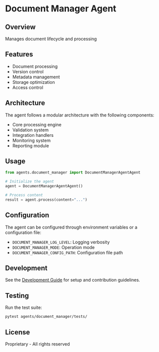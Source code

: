 # Document Manager Agent

## Overview
Manages document lifecycle and processing

## Features
- Document processing
- Version control
- Metadata management
- Storage optimization
- Access control

## Architecture
The agent follows a modular architecture with the following components:
- Core processing engine
- Validation system
- Integration handlers
- Monitoring system
- Reporting module

## Usage
```python
from agents.document_manager import DocumentManagerAgentAgent

# Initialize the agent
agent = DocumentManagerAgentAgent()

# Process content
result = agent.process(content="...")
```

## Configuration
The agent can be configured through environment variables or a configuration file:
- `DOCUMENT_MANAGER_LOG_LEVEL`: Logging verbosity
- `DOCUMENT_MANAGER_MODE`: Operation mode
- `DOCUMENT_MANAGER_CONFIG_PATH`: Configuration file path

## Development
See the [Development Guide](docs/development.md) for setup and contribution guidelines.

## Testing
Run the test suite:
```bash
pytest agents/document_manager/tests/
```

## License
Proprietary - All rights reserved
